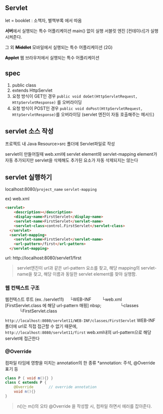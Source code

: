 ## Servlet

let = booklet : 소책자, 별책부록 에서 따옴

**서버**에서 실행되는 특수 어플리케이션
main() 없이 실행
서블릿 엔진 [컨테이너]가 실행시켜준다.

그 외
**~~Middlet~~** 
모바일에서 실행되는 특수 어플리케이션 (2G)

**~~Applet~~**
웹 브라우저에서 실행되는 특수 어플리케이션

## spec
1) public class
2) extends HttpServlet
3) 요청 방식이 GET인 경우 
`public void doGet(HttpServletRequest, HttpServletResponse)` 를 오버라이딩
4) 요청 방식이 POST인 경우
`public void doPost(HttpServletRequest, HttpServletResponse)`를 오버라이딩
(servlet 엔진이 자동 호출해주는 메서드)

## servlet 소스 작성
프로젝트 내 Java Resource>src 폴더에 Servlet파일로 작성

servlet이 만들어질때 web.xml에 servlet element와  servlet-mapping element가 자동 추가되지만
servlet을 삭제해도 추가된 요소가 자동 삭제되지는 않는다

## servlet 실행하기
localhost:8080/`project_name` `servlet-mapping`

ex) web.xml
```html
<servlet>
    <description></description>
    <display-name>FirstServlet</display-name>
    <servlet-name>FirstServlet</servlet-name>
    <servlet-class>control.FirstServlet</servlet-class>
  </servlet>
  <servlet-mapping>
    <servlet-name>FirstServlet</servlet-name>
    <url-pattern>/first</url-pattern>
  </servlet-mapping>
```
url: 
http://localhost:8080/servlet1/first

>servlet엔진이 url과 같은 url-pattern 요소를 찾고, 해당 mapping의 servlet-name을 찾고, 해당 이름과 동일한 servlet element를 찾아 실행함.



### 웹 컨텍스트 구조
웹컨텍스트 루트 (ex. /servlet11)
&nbsp;&nbsp;&nbsp;&nbsp;└WEB-INF
&nbsp;&nbsp;&nbsp;&nbsp;&nbsp;&nbsp;&nbsp;&nbsp;└web.xml [FirstServlet.class 에 해당 url-pattern 매핑]
nbsp;&nbsp;&nbsp;&nbsp;&nbsp;&nbsp;&nbsp;&nbsp;
&nbsp;&nbsp;&nbsp;&nbsp;&nbsp;&nbsp;&nbsp;&nbsp;└classes
&nbsp;&nbsp;&nbsp;&nbsp;&nbsp;&nbsp;&nbsp;&nbsp;&nbsp;&nbsp;&nbsp;&nbsp;└FirstServlet.class

`http://localhost:8080/servlet11/WEB-INF/classes/FirstServlet`
WEB-INF 폴더에 url로 직접 접근할 수 없기 때문에,
`http://localhost:8080/servlet11/first`
web.xml내의 url-pattern으로 해당 servlet에 접근한다

### @Override

컴파일 타임에 영향을 미치는 annotation의 한 종류
*annotation: 주석, @Override 표기 등
```java
class P { void m(){} }
class C extends P {
	@Override		// override annotation
	void n(){}		
}
```
>n()는 m()의 오타
>@Override 을 작성할 시, 컴파일 하면서 에러를 잡아준다. 
<!--stackedit_data:
eyJoaXN0b3J5IjpbMTgxMzg2NzkwLC0xNTA0MDMwMDUzLC0yMj
U4NTMxMjEsLTk2NTcxNjQ2OF19
-->